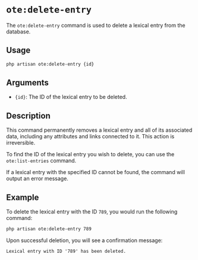 # `ote:delete-entry`

The `ote:delete-entry` command is used to delete a lexical entry from the database.

## Usage

```bash
php artisan ote:delete-entry {id}
```

## Arguments

-   `{id}`: The ID of the lexical entry to be deleted.

## Description

This command permanently removes a lexical entry and all of its associated data, including any attributes and links connected to it. This action is irreversible.

To find the ID of the lexical entry you wish to delete, you can use the `ote:list-entries` command.

If a lexical entry with the specified ID cannot be found, the command will output an error message.

## Example

To delete the lexical entry with the ID `789`, you would run the following command:

```bash
php artisan ote:delete-entry 789
```

Upon successful deletion, you will see a confirmation message:

```
Lexical entry with ID '789' has been deleted.
```

